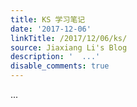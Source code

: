 ```yaml
---
title: KS 学习笔记
date: '2017-12-06'
linkTitle: /2017/12/06/ks/
source: Jiaxiang Li's Blog
description: '  ...'
disable_comments: true
---
```

  ...